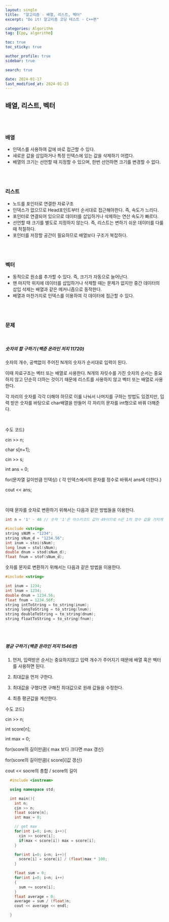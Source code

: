 ```yaml
---
layout: single
title:  "알고리즘 - 배열, 리스트, 벡터"
excerpt: "Do it! 알고리즘 코딩 테스트 - C++편"

categories: Algorithm
tag: [Cpp, algorithm]

toc: true
toc_sticky: true

author_profile: true
sidebar: true

search: true

date: 2024-01-17
last_modified_at: 2024-01-23
---
```


## 배열, 리스트, 벡터

<br/>



<br/>





### 배열

- 인덱스를 사용하여 값에 바로 접근할 수 있다.
- 새로운 값을 삽입하거나 특정 인덱스에 있는 값을 삭제하기 어렵다.
- 배열의 크기는 선언할 때 지정할 수 있으며, 한번 선언하면 크기를 변경할 수 없다.



<br/>

<br/>



### 리스트

- 노드를 포인터로 연결한 자료구조
- 인덱스가 없으므로 Head포인트부터 순서대로 접근해야한다. 즉, 속도가 느리다.
- 포인터로 연결되어 있으므로 데이터를 삽입하거나 삭제하는 연산 속도가 빠르다.
- 선언할 때 크기를 별도로 지정하지 않는다. 즉, 리스트는 변하기 쉬운 데이터를 다룰 때 적절하다.
- 포인터를 저장할 공간이 필요하므로 배열보다 구조가 복잡하다.

<br/>



<br/>



### 벡터

- 동적으로 원소를 추가할 수 있다. 즉, 크기가 자동으로 늘어난다.
- 맨 마지막 위치에 데이터를 삽입하거나 삭제할 때는 문제가 없지만 중간 데이터의 삽입 삭제는 배열과 같은 메커니즘으로 동작한다.
- 배열과 마찬가지로 인덱스를 이용하여 각 데이터에 접근할 수 있다.

<br/>



<br/>





### 문제

<br/>

##### 숫자의 합 구하기 (백준 온라인 저지 11720)

숫자의 개수, 공백없이 주어진 N개의 숫자가 순서대로 입력이 된다.

이때 자료구조는 벡터 또는 배열로 사용한다. N개의 자릿수를 가진 숫자의 순서는 중요하지 않고 단순히 더하는 것이기 때문에 리스트를 사용하지 않고 벡터 또는 배열로 사용한다.

각 자리의 숫자를 각각 더해야 하므로 이룰 나눠서 나머지를 구하는 방법도 있겠지만, 입력 받은 숫자를 바탕으로 char배열을 만들어 각 자리의 문자를 int형으로 바꿔 더해준다. 

<br/>



수도 코드)

cin >> n;

char s[n+1];

cin >> s;

int ans = 0;

for(문자열 길이만큼 인덱싱) { 각 인덱스에서의 문자를 정수로 바꿔서 ans에 더한다.}

cout << ans;

<br/>



이때 문자를 숫자로 변환하기 위해서는 다음과 같은 방법들을 이용한다.

```c++
int n = '1' - 48 // 숫자 '1'은 아스키코드 값이 49이므로 n은 1의 정수 값을 가지게 된다.
```

```c++
#include <string>
string sNUM = "1234";
string sNum_d = "1234.56";
int inum = stoi(sNum);
long lnum = stol(sNum);
double dnum = stod(sNum_d);
float fnum = stof(sNum_d);
```

숫자를 문자로 변환하기 위해서는 다음과 같은 방법을 이용한다.

```cpp
#include <string>

int inum = 1234;
int lnum = 1234;
double dnum = 1234.56;
float fnum = 1234.56f;
string intToString = to_string(inum);
string longToString = to_string(lnum);
string doubleToString = to_string(dnum);
string floatToString = to_string(fnum);

```



<br/>

<br/>

##### 평균 구하기 (백준 온라인 저지 1546번)

1. 먼저, 입력받은 순서는 중요하지않고 입력 개수가 주어지기 때문에 배열 혹은 벡터를 사용하면 된다.

2. 최대값을 먼저 구한다. 
3. 최대값을 구했다면 구해진 최대값으로 원래 값들을 수정한다.
4. 최종 평균값을 계산한다.

수도 코드)

cin >> n;

int score[n];

int max = 0;

for(score의 길이만큼){ max 보다 크다면 max 갱신}

for(score의 길이만큼){ score[i]값 갱신}

cout << socre의 총합 / score의 길이 

```cpp
  #include <iostream>

  using namespace std;

  int main(){
    int n;
    cin >> n;
    float score[n];
    int max = 0;

    // get max
    for(int i=0; i<n; i++){
      cin >> score[i];
      if(max < score[i]) max = score[i];
    }

    for(int i=0; i<n; i++){
      score[i] = score[i] / (float)max * 100;
    }

    float sum = 0;
    for(int i=0; i<n; i++)
    {
      sum += score[i];
    }
    float average = 0;
    average = sum / (float)n;
    cout << average << endl;

  }

```

